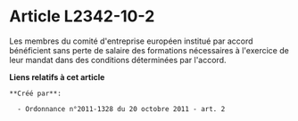 # Article L2342-10-2

Les membres du comité d'entreprise européen institué par accord bénéficient sans perte de salaire des formations nécessaires
à l'exercice de leur mandat dans des conditions déterminées par l'accord.

**Liens relatifs à cet article**

	**Créé par**:

	  - Ordonnance n°2011-1328 du 20 octobre 2011 - art. 2
